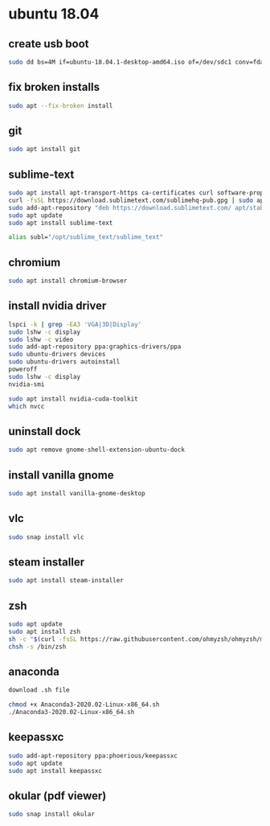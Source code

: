 ubuntu 18.04
===

create usb boot
---
```bash
sudo dd bs=4M if=ubuntu-18.04.1-desktop-amd64.iso of=/dev/sdc1 conv=fdatasync
```

fix broken installs
---
```bash
sudo apt --fix-broken install
```

git
---
```bash
sudo apt install git
```

sublime-text
---
```bash
sudo apt install apt-transport-https ca-certificates curl software-properties-common
curl -fsSL https://download.sublimetext.com/sublimehq-pub.gpg | sudo apt-key add -
sudo add-apt-repository "deb https://download.sublimetext.com/ apt/stable/"
sudo apt update
sudo apt install sublime-text

alias subl="/opt/sublime_text/sublime_text"
```

chromium
---
```bash
sudo apt install chromium-browser
```

install nvidia driver
---
```bash
lspci -k | grep -EA3 'VGA|3D|Display'
sudo lshw -c display
sudo lshw -c video
sudo add-apt-repository ppa:graphics-drivers/ppa
sudo ubuntu-drivers devices
sudo ubuntu-drivers autoinstall
poweroff
sudo lshw -c display
nvidia-smi

sudo apt install nvidia-cuda-toolkit
which nvcc
```

uninstall dock
---
```bash
sudo apt remove gnome-shell-extension-ubuntu-dock
```

install vanilla gnome
---
```bash
sudo apt install vanilla-gnome-desktop
```

vlc
---
```bash
sudo snap install vlc
```

steam installer
---
```bash
sudo apt install steam-installer
```

zsh
---
```bash
sudo apt update
sudo apt install zsh
sh -c "$(curl -fsSL https://raw.githubusercontent.com/ohmyzsh/ohmyzsh/master/tools/install.sh)"
chsh -s /bin/zsh
```

anaconda
---
```bash
download .sh file

chmod +x Anaconda3-2020.02-Linux-x86_64.sh
./Anaconda3-2020.02-Linux-x86_64.sh
```

keepassxc
---
```bash
sudo add-apt-repository ppa:phoerious/keepassxc
sudo apt update
sudo apt install keepassxc
```

okular (pdf viewer)
---
```bash
sudo snap install okular
```
